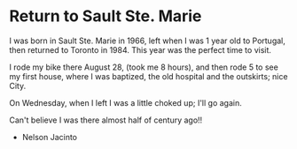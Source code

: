 # Return to Sault Ste. Marie

I was born in Sault Ste. Marie in 1966, left when I was 1 year old to Portugal, then returned to Toronto in 1984. This year was the perfect time to visit.

I rode my bike there August 28, (took me 8 hours), and then rode 5 to see my first house, where I was baptized, the old hospital and the outskirts; nice City.

On Wednesday, when I left I was a little choked up; I'll go again.

Can't believe I was there almost half of century ago!!

- Nelson Jacinto
